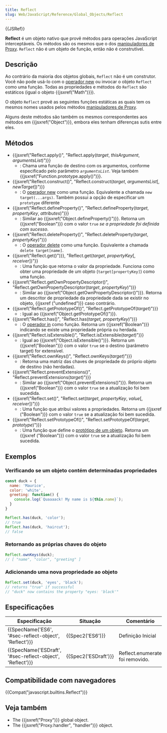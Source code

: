 ```yaml
---
title: Reflect
slug: Web/JavaScript/Reference/Global_Objects/Reflect
---
```


{{JSRef}}

**Reflect** é um objeto nativo que provê métodos para operações JavaScript interceptáveis. Os métodos são os mesmos que o dos [manipuladores de Proxy](/pt-BR/docs/Web/JavaScript/Reference/Global_Objects/Proxy). `Reflect` não é um objeto de função, então não é construtível.

## Descrição

Ao contrário da maioria dos objetos globais, `Reflect` não é um construtor. Você não pode usá-lo com o [operador new](/pt-BR/docs/Web/JavaScript/Reference/Operators/new) ou invocar o objeto `Reflect` como uma função. Todas as propriedades e métodos do `Reflect` são estáticos (igual o objeto {{jsxref("Math")}}).

O objeto `Reflect` provê as seguintes funções estáticas as quais tem os mesmos nomes usados pelos métodos [manipuladores de Proxy](/pt-BR/docs/Web/JavaScript/Reference/Global_Objects/Proxy).

Alguns deste métodos são também os mesmos correspondentes aos métodos em {{jsxref("Object")}}, embora eles tenham diferenças sutis entre eles.

## Métodos

- {{jsxref("Reflect.apply()", "Reflect.apply(<var>target</var>, <var>thisArgument</var>, <var>argumentsList</var>)")}}
  - : Chama uma função de destino com os argumentos, conforme especificado pelo parâmetro _`argumentsList`_. Veja também {{jsxref("Function.prototype.apply()")}}.
- {{jsxref("Reflect.construct()", "Reflect.construct(<var>target</var>, <var>argumentsList</var>[, <var>newTarget</var>])")}}
  - : O [operador new](/pt-BR/docs/Web/JavaScript/Reference/Operators/new) como uma função. Equivalente a chamada `new target(...args)`. Também possui a opção de especificar um `prototype` diferente
- {{jsxref("Reflect.defineProperty()", "Reflect.defineProperty(<var>target</var>, <var>propertyKey</var>, <var>attributes</var>)")}}
  - : Similar ao {{jsxref("Object.defineProperty()")}}. Retorna um {{jsxref("Boolean")}} com o valor `true` _se a propriedade foi definida com sucesso_.
- {{jsxref("Reflect.deleteProperty()", "Reflect.deleteProperty(<var>target</var>, <var>propertyKey</var>)")}}
  - : O [operador delete](/pt-BR/docs/Web/JavaScript/Reference/Operators/delete) como uma função. Equivalente a chamada `delete target[name]`.
- {{jsxref("Reflect.get()")}}, "Reflect.get(_target_, _propertyKey_[, _receiver_])"}}
  - : Uma função que retorna o valor da propriedade. Funciona como obter uma propriedade de um objeto (`target[propertyKey]`) como uma função.
- {{jsxref("Reflect.getOwnPropertyDescriptor()", "Reflect.getOwnPropertyDescriptor(<var>target</var>, <var>propertyKey</var>)")}}
  - : Similar ao {{jsxref("Object.getOwnPropertyDescriptor()")}}. Retorna um descritor de propriedade da propriedade dada se existir no objeto, {{jsxref ("undefined")}} caso contrário.
- {{jsxref("Reflect.getPrototypeOf()", "Reflect.getPrototypeOf(<var>target</var>)")}}
  - : Igual ao {{jsxref("Object.getPrototypeOf()")}}.
- {{jsxref("Reflect.has()", "Reflect.has(<var>target, propertyKey</var>)")}}
  - : O [operador in](/pt-BR/docs/Web/JavaScript/Reference/Operators/in) como função. Retorna um {{jsxref("Boolean")}} indicando se existe uma propriedade própria ou herdada.
- {{jsxref("Reflect.isExtensible()", "Reflect.isExtensible(<var>target</var>)")}}
  - : Igual ao {{jsxref("Object.isExtensible()")}}. Retorna um {{jsxref("Boolean")}} com o valor `true` se o destino (parâmetro target) for extensível.
- {{jsxref("Reflect.ownKeys()", "Reflect.ownKeys(<var>target</var>)")}}
  - : Retorna uma matriz das chaves de propriedade do próprio objeto de destino (não herdadas).
- {{jsxref("Reflect.preventExtensions()", "Reflect.preventExtensions(<var>target</var>)")}}
  - : Similar ao {{jsxref("Object.preventExtensions()")}}. Retorna um {{jsxref("Boolean")}} com o valor `true` se a atualização foi bem sucedida.
- {{jsxref("Reflect.set()", "Reflect.set(<var>target</var>, <var>propertyKey</var>, <var>value</var>[, <var>receiver</var>])")}}
  - : Uma função que atribui valores a propriedades. Retorna um {{jsxref ("Boolean")}} com o valor `true` se a atualização foi bem sucedida.
- {{jsxref("Reflect.setPrototypeOf()", "Reflect.setPrototypeOf(<var>target</var>, <var>prototype</var>)")}}
  - : Uma função que define o [protótipo de um objeto](/pt-BR/docs/Web/JavaScript/Reference/Global_Objects/Object/prototype). Retorna um {{jsxref ("Boolean")}} com o valor `true` se a atualização foi bem sucedida.

## Exemplos

### Verificando se um objeto contém determinadas propriedades

```js
const duck = {
  name: 'Maurice',
  color: 'white',
  greeting: function() {
    console.log(`Quaaaack! My name is ${this.name}`);
  }
}

Reflect.has(duck, 'color');
// true
Reflect.has(duck, 'haircut');
// false
```

### Retornando as próprias chaves do objeto

```js
Reflect.ownKeys(duck);
// [ "name", "color", "greeting" ]
```

### Adicionando uma nova propriedade ao objeto

```js
Reflect.set(duck, 'eyes', 'black');
// returns "true" if successful
// "duck" now contains the property "eyes: 'black'"
```

## Especificações

| Especificação                                                                | Situação                     | Comentário                      |
| ---------------------------------------------------------------------------- | ---------------------------- | ------------------------------- |
| {{SpecName('ES6', '#sec-reflect-object', 'Reflect')}}     | {{Spec2('ES6')}}         | Definição Inicial               |
| {{SpecName('ESDraft', '#sec-reflect-object', 'Reflect')}} | {{Spec2('ESDraft')}} | Reflect.enumerate foi removido. |

## Compatibilidade com navegadores

{{Compat("javascript.builtins.Reflect")}}

## Veja também

- The {{jsxref("Proxy")}} global object.
- The {{jsxref("Proxy.handler", "handler")}} object.
